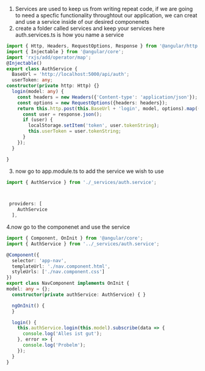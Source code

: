 1. Services are used to keep us from writing repeat code, if we are going to need a specfic functionality throughtout our application,
we can creat and use a service inside of our desired componenets
2. create a folder called services and keep your services here
auth.services.ts is how you name a service
```ts
import { Http, Headers, RequestOptions, Response } from '@angular/http';
import { Injectable } from '@angular/core';
import 'rxjs/add/operator/map';
@Injectable()
export class AuthService {
  BaseUrl = 'http://localhost:5000/api/auth';
  userToken: any;
constructor(private http: Http) {}
  login(model: any) {
    const headers = new Headers({'Content-type': 'application/json'});
    const options = new RequestOptions({headers: headers});
    return this.http.post(this.BaseUrl + 'login', model, options).map((response: Response) => {
      const user = response.json();
      if (user) {
        localStorage.setItem('token', user.tokenString);
        this.userToken = user.tokenString;
      }
    });
  }

}
```


3. now go to app.module.ts to add the service we wish to use
```ts
import { AuthService } from './_services/auth.service';



 providers: [
    AuthService
  ],
```
4.now go to the componenet and use the service
```ts
import { Component, OnInit } from '@angular/core';
import { AuthService } from '../_services/auth.service';

@Component({
  selector: 'app-nav',
  templateUrl: './nav.component.html',
  styleUrls: ['./nav.component.css']
})
export class NavComponent implements OnInit {
model: any = {};
  constructor(private authService: AuthService) { }

  ngOnInit() {
  }

  login() {
    this.authService.login(this.model).subscribe(data => {
      console.log('Alles ist gut');
    }, error => {
      console.log('Probelm');
    });
  }
}
```
